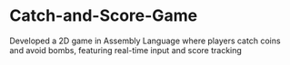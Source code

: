 # Catch-and-Score-Game
Developed a 2D game in Assembly Language where players catch coins and avoid bombs, featuring real-time input and score tracking
